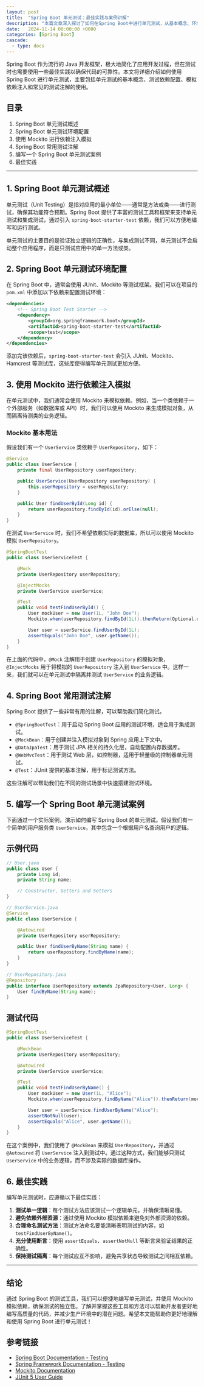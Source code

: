 ```yaml
---
layout: post
title:  "Spring Boot 单元测试：最佳实践与案例讲解"
description: "本篇文章深入探讨了如何在Spring Boot中进行单元测试，从基本概念、环境配置到Mockito依赖注入模拟的使用，并结合实际案例展示了如何通过常用注解和最佳实践来编写高质量的测试代码。文章提供清晰的步骤指导，使开发者能够高效进行Spring Boot应用的单元测试，提升代码可靠性和维护性。"
date:   2024-11-14 00:00:00 +0000
categories: [Spring Boot]
cascade:
  - type: docs
---
```



Spring Boot 作为流行的 Java 开发框架，极大地简化了应用开发过程，但在测试时也需要使用一些最佳实践以确保代码的可靠性。本文将详细介绍如何使用 Spring Boot 进行单元测试，主要包括单元测试的基本概念、测试依赖配置、模拟依赖注入和常见的测试注解的使用。

## 目录

1. Spring Boot 单元测试概述
2. Spring Boot 单元测试环境配置
3. 使用 Mockito 进行依赖注入模拟
4. Spring Boot 常用测试注解
5. 编写一个 Spring Boot 单元测试案例
6. 最佳实践

---

## 1. Spring Boot 单元测试概述

单元测试（Unit Testing）是指对应用的最小单位——通常是方法或类——进行测试，确保其功能符合预期。Spring Boot 提供了丰富的测试工具和框架来支持单元测试和集成测试，通过引入 `spring-boot-starter-test` 依赖，我们可以方便地编写和运行测试。

单元测试的主要目的是验证独立逻辑的正确性，与集成测试不同，单元测试不会启动整个应用程序，而是只测试应用中的单一方法或类。

## 2. Spring Boot 单元测试环境配置

在 Spring Boot 中，通常会使用 JUnit、Mockito 等测试框架。我们可以在项目的 `pom.xml` 中添加以下依赖来配置测试环境：

```xml
<dependencies>
    <!-- Spring Boot Test Starter -->
    <dependency>
        <groupId>org.springframework.boot</groupId>
        <artifactId>spring-boot-starter-test</artifactId>
        <scope>test</scope>
    </dependency>
</dependencies>
```

添加完该依赖后，`spring-boot-starter-test` 会引入 JUnit、Mockito、Hamcrest 等测试库，这些库使得编写单元测试更加方便。

## 3. 使用 Mockito 进行依赖注入模拟

在单元测试中，我们通常会使用 Mockito 来模拟依赖。例如，当一个类依赖于一个外部服务（如数据库或 API）时，我们可以使用 Mockito 来生成模拟对象，从而隔离待测类的业务逻辑。

### Mockito 基本用法

假设我们有一个 `UserService` 类依赖于 `UserRepository`，如下：

```java
@Service
public class UserService {
    private final UserRepository userRepository;

    public UserService(UserRepository userRepository) {
        this.userRepository = userRepository;
    }

    public User findUserById(Long id) {
        return userRepository.findById(id).orElse(null);
    }
}
```

在测试 `UserService` 时，我们不希望依赖实际的数据库，所以可以使用 Mockito 模拟 `UserRepository`。

```java
@SpringBootTest
public class UserServiceTest {

    @Mock
    private UserRepository userRepository;

    @InjectMocks
    private UserService userService;

    @Test
    public void testFindUserById() {
        User mockUser = new User(1L, "John Doe");
        Mockito.when(userRepository.findById(1L)).thenReturn(Optional.of(mockUser));

        User user = userService.findUserById(1L);
        assertEquals("John Doe", user.getName());
    }
}
```

在上面的代码中，`@Mock` 注解用于创建 `UserRepository` 的模拟对象，`@InjectMocks` 用于将模拟的 `UserRepository` 注入到 `UserService` 中。这样一来，我们就可以在单元测试中隔离并测试 `UserService` 的业务逻辑。

## 4. Spring Boot 常用测试注解

Spring Boot 提供了一些非常有用的注解，可以帮助我们简化测试。

- `@SpringBootTest`：用于启动 Spring Boot 应用的测试环境，适合用于集成测试。
- `@MockBean`：用于创建并注入模拟对象到 Spring 应用上下文中。
- `@DataJpaTest`：用于测试 JPA 相关的持久化层，自动配置内存数据库。
- `@WebMvcTest`：用于测试 Web 层，如控制器，适用于轻量级的控制器单元测试。
- `@Test`：JUnit 提供的基本注解，用于标记测试方法。

这些注解可以帮助我们在不同的测试场景中快速搭建测试环境。

## 5. 编写一个 Spring Boot 单元测试案例

下面通过一个实际案例，演示如何编写 Spring Boot 的单元测试。假设我们有一个简单的用户服务类 `UserService`，其中包含一个根据用户名查询用户的逻辑。

## 示例代码

```java
// User.java
public class User {
    private Long id;
    private String name;

    // Constructor, Getters and Setters
}
```

```java
// UserService.java
@Service
public class UserService {

    @Autowired
    private UserRepository userRepository;

    public User findUserByName(String name) {
        return userRepository.findByName(name);
    }
}
```

```java
// UserRepository.java
@Repository
public interface UserRepository extends JpaRepository<User, Long> {
    User findByName(String name);
}
```

## 测试代码

```java
@SpringBootTest
public class UserServiceTest {

    @MockBean
    private UserRepository userRepository;

    @Autowired
    private UserService userService;

    @Test
    public void testFindUserByName() {
        User mockUser = new User(1L, "Alice");
        Mockito.when(userRepository.findByName("Alice")).thenReturn(mockUser);

        User user = userService.findUserByName("Alice");
        assertNotNull(user);
        assertEquals("Alice", user.getName());
    }
}
```

在这个案例中，我们使用了 `@MockBean` 来模拟 `UserRepository`，并通过 `@Autowired` 将 `UserService` 注入到测试中。通过这种方式，我们能够只测试 `UserService` 中的业务逻辑，而不涉及实际的数据库操作。

## 6. 最佳实践

编写单元测试时，应遵循以下最佳实践：

1. **测试单一逻辑**：每个测试方法应该测试一个逻辑单元，并确保清晰易懂。
2. **避免依赖外部资源**：通过使用 Mockito 模拟依赖来避免对外部资源的依赖。
3. **合理命名测试方法**：测试方法命名要能清晰表明测试的内容，如 `testFindUserByName()`。
4. **充分使用断言**：使用 `assertEquals`、`assertNotNull` 等断言来验证结果的正确性。
5. **保持测试隔离**：每个测试应互不影响，避免共享状态导致测试之间相互依赖。

---


## 结论

通过 Spring Boot 的测试工具，我们可以便捷地编写单元测试，并使用 Mockito 模拟依赖，确保测试的独立性。了解并掌握这些工具和方法可以帮助开发者更好地编写高质量的代码，并减少生产环境中的潜在问题。希望本文能帮助你更好地理解和使用 Spring Boot 进行单元测试！

## 参考链接

- [Spring Boot Documentation - Testing](https://docs.spring.io/spring-boot/docs/current/reference/html/features.html#features.testing)
- [Spring Framework Documentation - Testing](https://docs.spring.io/spring-framework/docs/current/reference/html/testing.html)
- [Mockito Documentation](https://javadoc.io/doc/org.mockito/mockito-core/latest/org/mockito/Mockito.html)
- [JUnit 5 User Guide](https://junit.org/junit5/docs/current/user-guide/)